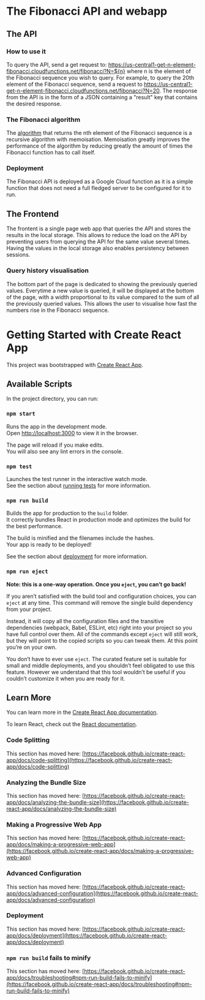 # The Fibonacci API and webapp

## The API

### How to use it

To query the API, send a get request to: https://us-central1-get-n-element-fibonacci.cloudfunctions.net/fibonacci?N=${n} where n is the element of the Fibonacci sequence you wish to query. For example, to query the 20th element of the Fibonacci sequence, send a request to https://us-central1-get-n-element-fibonacci.cloudfunctions.net/fibonacci?N=20.
The response from the API is in the form of a JSON containing a "result" key that contains the desired response.

### The Fibonacci algorithm

The [algorithm](https://github.com/thibaudszy/fibonacci-backend) that returns the nth element of the Fibonacci sequence is a recursive algorithm with memoisation. Memoisation greatly improves the performance of the algorithm by reducing greatly the amount of times the Fibonacci function has to call itself.

### Deployment

The Fibonacci API is deployed as a Google Cloud function as it is a simple function that does not need a full fledged server to be configured for it to run.

## The Frontend

The frontent is a single page web app that queries the API and stores the results in the local storage. This allows to reduce the load on the API by preventing users from querying the API for the same value several times. Having the values in the local storage also enables persistency between sessions.

### Query history visualisation

The bottom part of the page is dedicated to showing the previously queried values. Everytime a new value is queried, it will be displayed at the bottom of the page, with a width proportional to its value compared to the sum of all the previously queried values. This allows the user to visualise how fast the numbers rise in the Fibonacci sequence.

# Getting Started with Create React App

This project was bootstrapped with [Create React App](https://github.com/facebook/create-react-app).

## Available Scripts

In the project directory, you can run:

### `npm start`

Runs the app in the development mode.\
Open [http://localhost:3000](http://localhost:3000) to view it in the browser.

The page will reload if you make edits.\
You will also see any lint errors in the console.

### `npm test`

Launches the test runner in the interactive watch mode.\
See the section about [running tests](https://facebook.github.io/create-react-app/docs/running-tests) for more information.

### `npm run build`

Builds the app for production to the `build` folder.\
It correctly bundles React in production mode and optimizes the build for the best performance.

The build is minified and the filenames include the hashes.\
Your app is ready to be deployed!

See the section about [deployment](https://facebook.github.io/create-react-app/docs/deployment) for more information.

### `npm run eject`

**Note: this is a one-way operation. Once you `eject`, you can’t go back!**

If you aren’t satisfied with the build tool and configuration choices, you can `eject` at any time. This command will remove the single build dependency from your project.

Instead, it will copy all the configuration files and the transitive dependencies (webpack, Babel, ESLint, etc) right into your project so you have full control over them. All of the commands except `eject` will still work, but they will point to the copied scripts so you can tweak them. At this point you’re on your own.

You don’t have to ever use `eject`. The curated feature set is suitable for small and middle deployments, and you shouldn’t feel obligated to use this feature. However we understand that this tool wouldn’t be useful if you couldn’t customize it when you are ready for it.

## Learn More

You can learn more in the [Create React App documentation](https://facebook.github.io/create-react-app/docs/getting-started).

To learn React, check out the [React documentation](https://reactjs.org/).

### Code Splitting

This section has moved here: [https://facebook.github.io/create-react-app/docs/code-splitting](https://facebook.github.io/create-react-app/docs/code-splitting)

### Analyzing the Bundle Size

This section has moved here: [https://facebook.github.io/create-react-app/docs/analyzing-the-bundle-size](https://facebook.github.io/create-react-app/docs/analyzing-the-bundle-size)

### Making a Progressive Web App

This section has moved here: [https://facebook.github.io/create-react-app/docs/making-a-progressive-web-app](https://facebook.github.io/create-react-app/docs/making-a-progressive-web-app)

### Advanced Configuration

This section has moved here: [https://facebook.github.io/create-react-app/docs/advanced-configuration](https://facebook.github.io/create-react-app/docs/advanced-configuration)

### Deployment

This section has moved here: [https://facebook.github.io/create-react-app/docs/deployment](https://facebook.github.io/create-react-app/docs/deployment)

### `npm run build` fails to minify

This section has moved here: [https://facebook.github.io/create-react-app/docs/troubleshooting#npm-run-build-fails-to-minify](https://facebook.github.io/create-react-app/docs/troubleshooting#npm-run-build-fails-to-minify)
